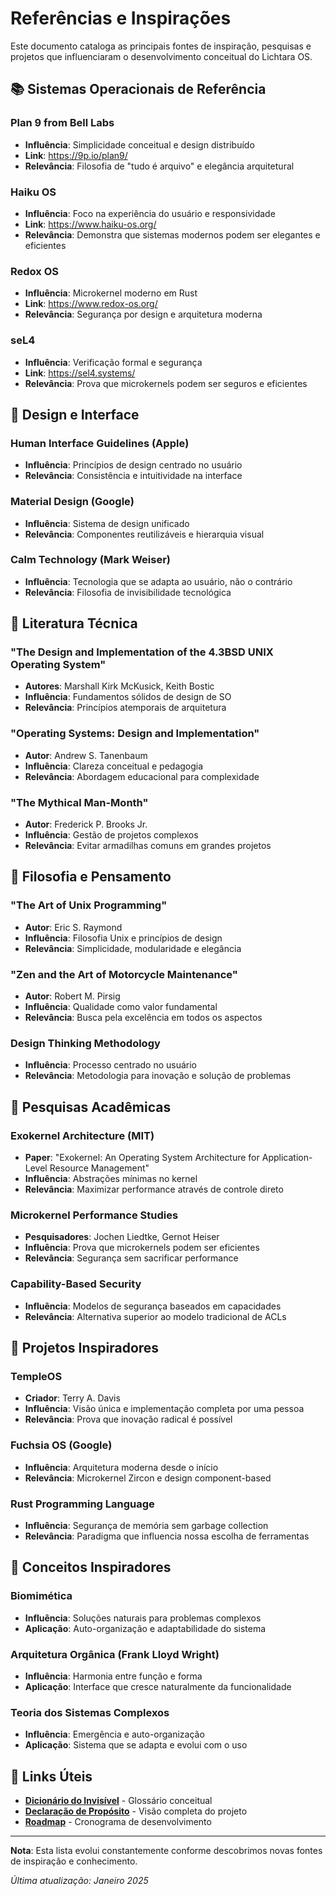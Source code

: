 # Referências e Inspirações

Este documento cataloga as principais fontes de inspiração, pesquisas e projetos que influenciaram o desenvolvimento conceitual do Lichtara OS.

## 📚 Sistemas Operacionais de Referência

### Plan 9 from Bell Labs
- **Influência**: Simplicidade conceitual e design distribuído
- **Link**: https://9p.io/plan9/
- **Relevância**: Filosofia de "tudo é arquivo" e elegância arquitetural

### Haiku OS
- **Influência**: Foco na experiência do usuário e responsividade
- **Link**: https://www.haiku-os.org/
- **Relevância**: Demonstra que sistemas modernos podem ser elegantes e eficientes

### Redox OS
- **Influência**: Microkernel moderno em Rust
- **Link**: https://www.redox-os.org/
- **Relevância**: Segurança por design e arquitetura moderna

### seL4
- **Influência**: Verificação formal e segurança
- **Link**: https://sel4.systems/
- **Relevância**: Prova que microkernels podem ser seguros e eficientes

## 🎨 Design e Interface

### Human Interface Guidelines (Apple)
- **Influência**: Princípios de design centrado no usuário
- **Relevância**: Consistência e intuitividade na interface

### Material Design (Google)
- **Influência**: Sistema de design unificado
- **Relevância**: Componentes reutilizáveis e hierarquia visual

### Calm Technology (Mark Weiser)
- **Influência**: Tecnologia que se adapta ao usuário, não o contrário
- **Relevância**: Filosofia de invisibilidade tecnológica

## 📖 Literatura Técnica

### "The Design and Implementation of the 4.3BSD UNIX Operating System"
- **Autores**: Marshall Kirk McKusick, Keith Bostic
- **Influência**: Fundamentos sólidos de design de SO
- **Relevância**: Princípios atemporais de arquitetura

### "Operating Systems: Design and Implementation" 
- **Autor**: Andrew S. Tanenbaum
- **Influência**: Clareza conceitual e pedagogia
- **Relevância**: Abordagem educacional para complexidade

### "The Mythical Man-Month"
- **Autor**: Frederick P. Brooks Jr.
- **Influência**: Gestão de projetos complexos
- **Relevância**: Evitar armadilhas comuns em grandes projetos

## 🧠 Filosofia e Pensamento

### "The Art of Unix Programming"
- **Autor**: Eric S. Raymond
- **Influência**: Filosofia Unix e princípios de design
- **Relevância**: Simplicidade, modularidade e elegância

### "Zen and the Art of Motorcycle Maintenance"
- **Autor**: Robert M. Pirsig
- **Influência**: Qualidade como valor fundamental
- **Relevância**: Busca pela excelência em todos os aspectos

### Design Thinking Methodology
- **Influência**: Processo centrado no usuário
- **Relevância**: Metodologia para inovação e solução de problemas

## 🔬 Pesquisas Acadêmicas

### Exokernel Architecture (MIT)
- **Paper**: "Exokernel: An Operating System Architecture for Application-Level Resource Management"
- **Influência**: Abstrações mínimas no kernel
- **Relevância**: Maximizar performance através de controle direto

### Microkernel Performance Studies
- **Pesquisadores**: Jochen Liedtke, Gernot Heiser
- **Influência**: Prova que microkernels podem ser eficientes
- **Relevância**: Segurança sem sacrificar performance

### Capability-Based Security
- **Influência**: Modelos de segurança baseados em capacidades
- **Relevância**: Alternativa superior ao modelo tradicional de ACLs

## 🎯 Projetos Inspiradores

### TempleOS
- **Criador**: Terry A. Davis
- **Influência**: Visão única e implementação completa por uma pessoa
- **Relevância**: Prova que inovação radical é possível

### Fuchsia OS (Google)
- **Influência**: Arquitetura moderna desde o início
- **Relevância**: Microkernel Zircon e design component-based

### Rust Programming Language
- **Influência**: Segurança de memória sem garbage collection
- **Relevância**: Paradigma que influencia nossa escolha de ferramentas

## 🌟 Conceitos Inspiradores

### Biomimética
- **Influência**: Soluções naturais para problemas complexos
- **Aplicação**: Auto-organização e adaptabilidade do sistema

### Arquitetura Orgânica (Frank Lloyd Wright)
- **Influência**: Harmonia entre função e forma
- **Aplicação**: Interface que cresce naturalmente da funcionalidade

### Teoria dos Sistemas Complexos
- **Influência**: Emergência e auto-organização
- **Aplicação**: Sistema que se adapta e evolui com o uso

## 🔗 Links Úteis

- **[Dicionário do Invisível](https://github.com/lichtara-io/dicionario-do-invisivel)** - Glossário conceitual
- **[Declaração de Propósito](../docs/index.md)** - Visão completa do projeto
- **[Roadmap](../docs/roadmap.md)** - Cronograma de desenvolvimento

---

**Nota**: Esta lista evolui constantemente conforme descobrimos novas fontes de inspiração e conhecimento.

*Última atualização: Janeiro 2025*
